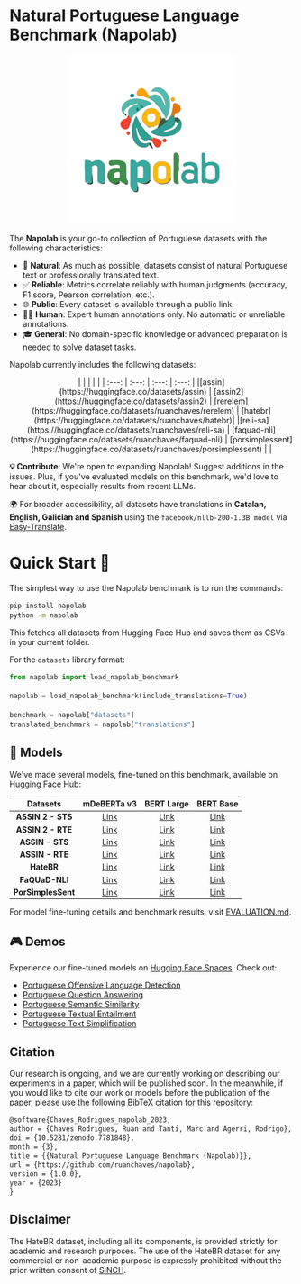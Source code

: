 # Natural Portuguese Language Benchmark (Napolab)

<p align="center">
  <img width="300" height="300" src="https://raw.githubusercontent.com/ruanchaves/napolab/main/images/ideogram_ai_logo.png">
</p>

The **Napolab** is your go-to collection of Portuguese datasets with the following characteristics:

* 🌿 **Natural**: As much as possible, datasets consist of natural Portuguese text or professionally translated text.
* ✅ **Reliable**: Metrics correlate reliably with human judgments (accuracy, F1 score, Pearson correlation, etc.).
* 🌐 **Public**: Every dataset is available through a public link.
* 👩‍🔧 **Human**: Expert human annotations only. No automatic or unreliable annotations.
* 🎓 **General**: No domain-specific knowledge or advanced preparation is needed to solve dataset tasks.

Napolab currently includes the following datasets:

<div align="center">
| | | | |
| :---: |  :---:  |  :---: |  :---: |
|[assin](https://huggingface.co/datasets/assin) | [assin2](https://huggingface.co/datasets/assin2) | [rerelem](https://huggingface.co/datasets/ruanchaves/rerelem) | [hatebr](https://huggingface.co/datasets/ruanchaves/hatebr)|
|[reli-sa](https://huggingface.co/datasets/ruanchaves/reli-sa) | [faquad-nli](https://huggingface.co/datasets/ruanchaves/faquad-nli) | [porsimplessent](https://huggingface.co/datasets/ruanchaves/porsimplessent) | |
</div>


**💡 Contribute**: We're open to expanding Napolab! Suggest additions in the issues. Plus, if you've evaluated models on this benchmark, we'd love to hear about it, especially results from recent LLMs.

🌍 For broader accessibility, all datasets have translations in **Catalan, English, Galician and Spanish** using the `facebook/nllb-200-1.3B model` via [Easy-Translate](https://github.com/ikergarcia1996/Easy-Translate).

# Quick Start 🚀

The simplest way to use the Napolab benchmark is to run the commands:

```bash
pip install napolab
python -m napolab
```

This fetches all datasets from Hugging Face Hub and saves them as CSVs in your current folder.

For the `datasets` library format:

```python
from napolab import load_napolab_benchmark

napolab = load_napolab_benchmark(include_translations=True)

benchmark = napolab["datasets"]
translated_benchmark = napolab["translations"]
```

## 🤖 Models

We've made several models, fine-tuned on this benchmark, available on Hugging Face Hub:

| Datasets                     | mDeBERTa v3                                                                                                    | BERT Large                                                                                                    | BERT Base                                                                                                     |
|:----------------------------:|:--------------------------------------------------------------------------------------------------------------:|:-------------------------------------------------------------------------------------------------------------:|:--------------------------------------------------------------------------------------------------------------:|
| **ASSIN 2 - STS**            | [Link](https://huggingface.co/ruanchaves/mdeberta-v3-base-assin2-similarity)                                   | [Link](https://huggingface.co/ruanchaves/bert-large-portuguese-cased-assin2-similarity)                       | [Link](https://huggingface.co/ruanchaves/bert-base-portuguese-cased-assin2-similarity)                       |
| **ASSIN 2 - RTE**            | [Link](https://huggingface.co/ruanchaves/mdeberta-v3-base-assin2-entailment)                                  | [Link](https://huggingface.co/ruanchaves/bert-large-portuguese-cased-assin2-entailment)                       | [Link](https://huggingface.co/ruanchaves/bert-base-portuguese-cased-assin2-entailment)                       |
| **ASSIN - STS**              | [Link](https://huggingface.co/ruanchaves/mdeberta-v3-base-assin-similarity)                                   | [Link](https://huggingface.co/ruanchaves/bert-large-portuguese-cased-assin-similarity)                        | [Link](https://huggingface.co/ruanchaves/bert-base-portuguese-cased-assin-similarity)                        |
| **ASSIN - RTE**              | [Link](https://huggingface.co/ruanchaves/mdeberta-v3-base-assin-entailment)                                   | [Link](https://huggingface.co/ruanchaves/bert-large-portuguese-cased-assin-entailment)                        | [Link](https://huggingface.co/ruanchaves/bert-base-portuguese-cased-assin-entailment)                        |
| **HateBR**                   | [Link](https://huggingface.co/ruanchaves/mdeberta-v3-base-hatebr)                                             | [Link](https://huggingface.co/ruanchaves/bert-large-portuguese-cased-hatebr)                                 | [Link](https://huggingface.co/ruanchaves/bert-base-portuguese-cased-hatebr)                                  |
| **FaQUaD-NLI**               | [Link](https://huggingface.co/ruanchaves/mdeberta-v3-base-faquad-nli)                                         | [Link](https://huggingface.co/ruanchaves/bert-large-portuguese-cased-faquad-nli)                             | [Link](https://huggingface.co/ruanchaves/bert-base-portuguese-cased-faquad-nli)                              |
| **PorSimplesSent**           | [Link](https://huggingface.co/ruanchaves/mdeberta-v3-base-porsimplessent)                                     | [Link](https://huggingface.co/ruanchaves/bert-large-portuguese-cased-porsimplessent)                         | [Link](https://huggingface.co/ruanchaves/bert-base-portuguese-cased-porsimplessent)                          |


For model fine-tuning details and benchmark results, visit [EVALUATION.md](EVALUATION.md). 

## 🎮 Demos

Experience our fine-tuned models on [Hugging Face Spaces](https://huggingface.co/ruanchaves). Check out:

* [Portuguese Offensive Language Detection](https://ruanchaves-portuguese-offensive-language-de-d4d0507.hf.space)
* [Portuguese Question Answering](https://ruanchaves-portuguese-question-answering.hf.space)
* [Portuguese Semantic Similarity](https://ruanchaves-portuguese-semantic-similarity.hf.space)
* [Portuguese Textual Entailment](https://ruanchaves-portuguese-textual-entailment.hf.space)
* [Portuguese Text Simplification](https://ruanchaves-portuguese-text-simplification.hf.space)

## Citation

Our research is ongoing, and we are currently working on describing our experiments in a paper, which will be published soon. In the meanwhile, if you would like to cite our work or models before the publication of the paper, please use the following BibTeX citation for this repository: 

```
@software{Chaves_Rodrigues_napolab_2023,
author = {Chaves Rodrigues, Ruan and Tanti, Marc and Agerri, Rodrigo},
doi = {10.5281/zenodo.7781848},
month = {3},
title = {{Natural Portuguese Language Benchmark (Napolab)}},
url = {https://github.com/ruanchaves/napolab},
version = {1.0.0},
year = {2023}
}
```

## Disclaimer

The HateBR dataset, including all its components, is provided strictly for academic and research purposes. The use of the HateBR dataset for any commercial or non-academic purpose is expressly prohibited without the prior written consent of [SINCH](https://www.sinch.com/).